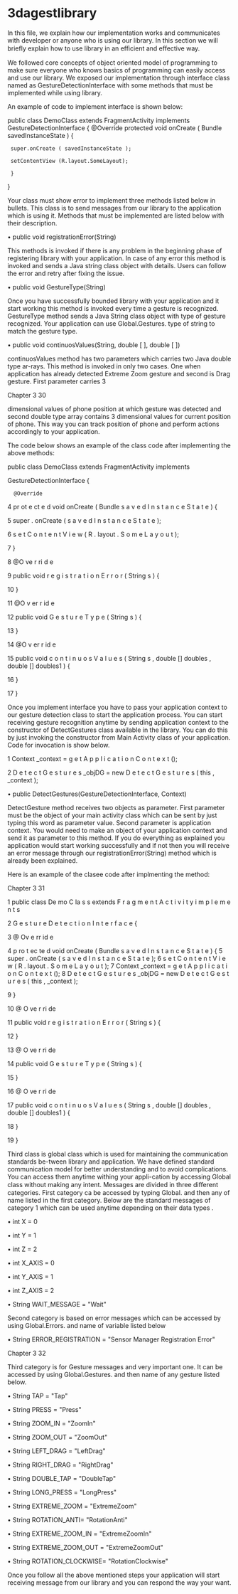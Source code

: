 # 3dagestlibrary

In this file, we explain how our implementation works and communicates with developer or anyone who is using our library. In this section we will briefly explain how to use library in an eﬃcient and eﬀective way.

We followed core concepts of object oriented model of programming to make sure everyone who knows basics of programming can easily access and use our library. We exposed our implementation through interface class named as GestureDetectionInterface with some methods that must be implemented while using library.

An example of code to implement interface is shown below:

public class DemoClass extends FragmentActivity implements GestureDetectionInterface  {
     @Override
     protected void onCreate ( Bundle savedInstanceState )  {

     super.onCreate ( savedInstanceState );

     setContentView (R.layout.SomeLayout);

     }
}



Your class must show error to implement three methods listed below in bullets. This class is to send messages from our library to the application which is using it. Methods that must be implemented are listed below with their description.

•	public void registrationError(String)

This methods is invoked if there is any problem in the beginning phase of registering library with your application. In case of any error this method is invoked and sends a Java string class object with details. Users can follow the error and retry after fixing the issue.

•	public void GestureType(String)

Once you have successfully bounded library with your application and it start working this method is invoked every time a gesture is recognized. GestureType method sends a Java String class object with type of gesture recognized. Your application can use Global.Gestures. type of string to match the gesture type.

•	public void continuosValues(String, double [ ], double [ ])

continuosValues method has two parameters which carries two Java double type ar-rays. This method is invoked in only two cases. One when application has already detected Extreme Zoom gesture and second is Drag gesture. First parameter carries 3
 
Chapter 3	30

dimensional values of phone position at which gesture was detected and second double type array contains 3 dimensional values for current position of phone. This way you can track position of phone and perform actions accordingly to your application.

The code below shows an example of the class code after implementing the above methods:

public	class	DemoClass	extends	FragmentActivity implements

GestureDetectionInterface  {

	  @Override

4	pr ot e ct e d	void	onCreate ( Bundle	s a v e d I n s t a n c e S t a t e )  {

5	super . onCreate ( s a v e d I n s t a n c e S t a t e );

6	s e t C o n t e n t V i e w ( R . layout . S o m e L a y o u t );

7	}

8	@O ve r ri d e

9	public  void  r e g i s t r a t i o n E r r o r ( String  s )  {

10	}

11	@O v er r id e

12	public  void  G e s t u r e T y p e ( String  s )  {

13	}

14	@O v er r id e

15	public	void	c o n t i n u o s V a l u e s ( String  s ,  double []  doubles ,  double []	doubles1 )  {

16	}

17	}



Once you implement interface you have to pass your application context to our gesture detection class to start the application process. You can start receiving gesture recognition anytime by sending application context to the constructor of DetectGestures class available in the library. You can do this by just invoking the constructor from Main Activity class of your application. Code for invocation is show below.

1	Context  _context  =   g e t A p p l i c a t i o n C o n t e x t ();

2	D e t e c t G e s t u r e s  _objDG  =  new  D e t e c t G e s t u r e s ( this , _context );




•	public DetectGestures(GestureDetectionInterface, Context)

DetectGesture method receives two objects as parameter. First parameter must be the object of your main activity class which can be sent by just typing this word as parameter value. Second parameter is application context. You would need to make an object of your application context and send it as parameter to this method. If you do everything as explained you application would start working successfully and if not then you will receive an error message through our registrationError(String) method which is already been explained.
 

Here is an example of the clasee code after implmenting the method:
 
Chapter 3	31



1  public	class	De mo C la s s	extends	F r a g m e n t A c t i v i t y	i m p l e m e n t s

2	G e s t u r e D e t e c t i o n I n t e r f a c e  {

3	@ Ov e rr id e

4	p ro t ec te d	void  onCreate ( Bundle  s a v e d I n s t a n c e S t a t e )  {
5		super . onCreate ( s a v e d I n s t a n c e S t a t e );
6		s e t C o n t e n t V i e w ( R . layout . S o m e L a y o u t );
7		Context  _context  =   g e t A p p l i c a t i o n C o n t e x t ();
8		D e t e c t G e s t u r e s  _objDG  =  new  D e t e c t G e s t u r e s ( this , _context );

9	}

10	@ O ve r ri de

11	public  void  r e g i s t r a t i o n E r r o r ( String  s )  {

12	}

13	@ O ve r ri de

14	public  void  G e s t u r e T y p e ( String  s )  {

15	}

16	@ O ve r ri de

17	public	void	c o n t i n u o s V a l u e s ( String  s ,  double []  doubles ,  double []	doubles1 )  {

18	}

19	}



Third class is global class which is used for maintaining the communication standards be-tween library and application. We have defined standard communication model for better understanding and to avoid complications. You can access them anytime withing your appli-cation by accessing Global class without making any intent. Messages are divided in three diﬀerent categories. First category ca be accessed by typing Global. and then any of name listed in the first category. Below are the standard messages of category 1 which can be used anytime depending on their data types .

•	int X = 0

•	int Y = 1

•	int Z = 2

•	int X_AXIS = 0

•	int Y_AXIS = 1

•	int Z_AXIS = 2

•	String WAIT_MESSAGE = "Wait"


Second category is based on error messages which can be accessed by using Global.Errors. and name of variable listed below

• String ERROR_REGISTRATION = "Sensor Manager Registration Error"
 
Chapter 3	32

Third category is for Gesture messages and very important one. It can be accessed by using Global.Gestures. and then name of any gesture listed below.

•	String TAP = "Tap"

•	String PRESS = "Press"

•	String ZOOM_IN = "ZoomIn"

•	String ZOOM_OUT = "ZoomOut"

•	String LEFT_DRAG = "LeftDrag"

•	String RIGHT_DRAG = "RightDrag"

•	String DOUBLE_TAP = "DoubleTap"

•	String LONG_PRESS = "LongPress"

•	String EXTREME_ZOOM = "ExtremeZoom"

•	String ROTATION_ANTI= "RotationAnti"

•	String EXTREME_ZOOM_IN = "ExtremeZoomIn"

•	String EXTREME_ZOOM_OUT = "ExtremeZoomOut"

•	String ROTATION_CLOCKWISE= "RotationClockwise"


Once you follow all the above mentioned steps your application will start receiving message from our library and you can respond the way your want.
